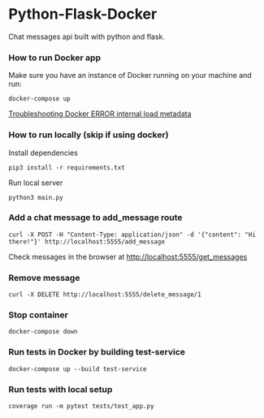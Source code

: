 # Python-Flask-Docker

Chat messages api built with python and flask.

### How to run Docker app

Make sure you have an instance of Docker running on your machine and run:

```
docker-compose up
```

[Troubleshooting Docker ERROR internal load metadata](https://stackoverflow.com/questions/66912085/why-is-docker-compose-failing-with-error-internal-load-metadata-suddenly/71665244#71665244)

### How to run locally (skip if using docker)

Install dependencies

```
pip3 install -r requirements.txt
```

Run local server

```
python3 main.py
```

### Add a chat message to add_message route

```
curl -X POST -H "Content-Type: application/json" -d '{"content": "Hi there!"}' http://localhost:5555/add_message
```

Check messages in the browser at [http://localhost:5555/get_messages](http://localhost:5555/get_messages)

### Remove message

```
curl -X DELETE http://localhost:5555/delete_message/1
```

### Stop container

```
docker-compose down
```

### Run tests in Docker by building test-service

```
docker-compose up --build test-service
```

### Run tests with local setup

```
coverage run -m pytest tests/test_app.py
```
